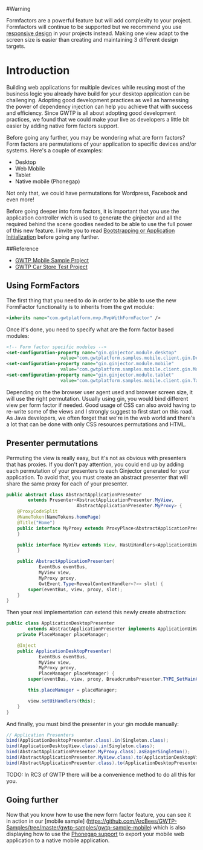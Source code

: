#Warning

Formfactors are a powerful feature but will add complexity to your project.  Formfactors will continue to be supported but we recommend you use [responsive design](http://en.wikipedia.org/wiki/Responsive_web_design) in your projects instead.  Making one view adapt to the screen size is easier than creating and maintaining 3 different design targets.

# Introduction
Building web applications for multiple devices while reusing most of the business logic you already have build for your desktop application can be challenging. Adopting good development practices as well as harnessing the power of dependency injection can help you achieve that with success and efficiency. Since GWTP is all about adopting good development practices, we found that we could make your live as developers a little bit easier by adding native form factors support.

Before going any further, you may be wondering what are form factors? Form factors are permutations of your application to specific devices and/or systems. Here's a couple of examples:
* Desktop
* Web Mobile
* Tablet
* Native mobile (Phonegap)

Not only that, we could have permutations for Wordpress, Facebook and even more!

Before going deeper into form factors, it is important that you use the application controller wich is used to
generate the ginjector and all the required behind the scene goodies needed to be able to use the full power of this
new feature. I invite you to read [Bootstrapping or Application Initialization][bs] before going any further.

##Reference
* [GWTP Mobile Sample Project](https://github.com/ArcBees/GWTP-Samples/tree/master/gwtp-samples/gwtp-sample-mobile)
* [GWTP Car Store Test Project](https://github.com/ArcBees/GWTP/tree/master/gwtp-carstore)

## Using FormFactors
The first thing that you need to do in order to be able to use the new FormFactor functionality is to inherits from the gwt module:
```xml
<inherits name="com.gwtplatform.mvp.MvpWithFormFactor" />
```
Once it's done, you need to specify what are the form factor based modules:
```xml
<!-- Form factor specific modules -->
<set-configuration-property name="gin.ginjector.module.desktop"
                    value="com.gwtplatform.samples.mobile.client.gin.DesktopModule" />
<set-configuration-property name="gin.ginjector.module.mobile"
                    value="com.gwtplatform.samples.mobile.client.gin.MobileModule" />
<set-configuration-property name="gin.ginjector.module.tablet"
                    value="com.gwtplatform.samples.mobile.client.gin.TabletModule" />
```
Depending on the the browser user agent used and browser screen size, it will use the right permutation. Usually using gin, you would bind different view per form factor if needed. Good usage of CSS can also avoid having to re-write some of the views and I strongly suggest to first start on this road. As Java developers, we often forget that we're in the web world and there's a lot that can be done with only CSS resources permutations and HTML.

## Presenter permutations
Permuting the view is really easy, but it's not as obvious with presenters that has proxies. If you don't pay attention, you could end up by adding each permutation of your presenters to each Ginjector generated for your application. To avoid that, you must create an abstract presenter that will share the same proxy for each of your presenter.
```java
public abstract class AbstractApplicationPresenter
        extends Presenter<AbstractApplicationPresenter.MyView,
                          AbstractApplicationPresenter.MyProxy> {
    @ProxyCodeSplit
    @NameToken(NameTokens.homePage)
    @Title("Home")
    public interface MyProxy extends ProxyPlace<AbstractApplicationPresenter> {
    }

    public interface MyView extends View, HasUiHandlers<ApplicationUiHandlers> {
    }

    public AbstractApplicationPresenter(
            EventBus eventBus,
            MyView view,
            MyProxy proxy,
            GwtEvent.Type<RevealContentHandler<?>> slot) {
        super(eventBus, view, proxy, slot);
    }
}
```

Then your real implementation can extend this newly create abstraction:
```java
public class ApplicationDesktopPresenter
        extends AbstractApplicationPresenter implements ApplicationUiHandlers {
    private PlaceManager placeManager;

    @Inject
    public ApplicationDesktopPresenter(
            EventBus eventBus,
            MyView view,
            MyProxy proxy,
            PlaceManager placeManager) {
        super(eventBus, view, proxy, BreadcrumbsPresenter.TYPE_SetMainContent);

        this.placeManager = placeManager;

        view.setUiHandlers(this);
    }
}
```

And finally, you must bind the presenter in your gin module manually:
```java
// Application Presenters
bind(ApplicationDesktopPresenter.class).in(Singleton.class);
bind(ApplicationDesktopView.class).in(Singleton.class);
bind(AbstractApplicationPresenter.MyProxy.class).asEagerSingleton();
bind(AbstractApplicationPresenter.MyView.class).to(ApplicationDesktopView.class);
bind(AbstractApplicationPresenter.class).to(ApplicationDesktopPresenter.class);
```
TODO: In RC3 of GWTP there will be a convenience method to do all this for you.

## Going further
Now that you know how to use the new form factor feature, you can see it in action in our [mobile sample]
(https://github.com/ArcBees/GWTP-Samples/tree/master/gwtp-samples/gwtp-sample-mobile) which is also displaying how to
 use the [Phonegap support][ps] to export your mobile web application to a native mobile application.

[bs]: gwtp/basicfeatures/Bootstrapping-or-Application-Initialization.html "Bootstrapping or Application Initialization"
[ps]: gwtp/advancedfeatures/Phonegap-support.html
